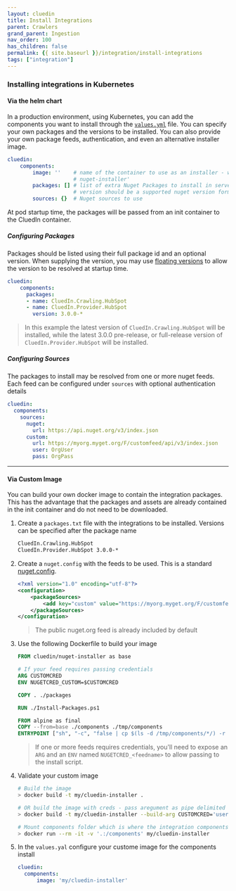 ```yaml
---
layout: cluedin
title: Install Integrations
parent: Crawlers
grand_parent: Ingestion
nav_order: 100
has_children: false
permalink: {{ site.baseurl }}/integration/install-integrations
tags: ["integration"]
---
```



### Installing integrations in Kubernetes

#### Via the helm chart

In a production environment, using Kubernetes, you can add the components you want to install through the [`values.yml`](../deployment/kubernetes/deployment) file.
You can specify your own packages and the versions to be installed.  You can also provide your own package feeds, authentication, and even an alternative installer image.

```yaml
cluedin:
    components:
        image: ''    # name of the container to use as an installer - will default to 'cluedin
                     # nuget-installer'
        packages: [] # list of extra Nuget Packages to install in server in name, or name/version pairs
                     # version should be a supported nuget version format.
        sources: {}  # Nuget sources to use
```

At pod startup time, the packages will be passed from an init container to the CluedIn container.

##### Configuring Packages

Packages should be listed using their full package id and an optional version.
When supplying the version, you may use [floating versions](https://docs.microsoft.com/en-us/nuget/concepts/dependency-resolution#floating-versions) to allow the version to be resolved at startup time.

```yaml
cluedin:
    components:
      packages:
      - name: CluedIn.Crawling.HubSpot
      - name: CluedIn.Provider.HubSpot
        version: 3.0.0-*
```
> In this example the latest version of `CluedIn.Crawling.HubSpot` will be installed, while the latest 3.0.0 pre-release, or full-release version of `CluedIn.Provider.HubSpot` will be installed.

##### Configuring Sources

The packages to install may be resolved from one or more nuget feeds.
Each feed can be configured under `sources` with optional authentication details

```yaml
cluedin:
  components:
    sources:
      nuget:
        url: https://api.nuget.org/v3/index.json
      custom:
        url: https://myorg.myget.org/F/customfeed/api/v3/index.json
        user: OrgUser
        pass: OrgPass
```

---
#### Via Custom Image

You can build your own docker image to contain the integration packages.  This has the advantage that the packages and assets are already contained in the init container and do not need to be downloaded.

1. Create a `packages.txt` file with the integrations to be installed. Versions can be specified after the package name
    ```txt
    CluedIn.Crawling.HubSpot
    CluedIn.Provider.HubSpot 3.0.0-*
    ```
1. Create a `nuget.config` with the feeds to be used.  This is a standard [nuget.config](https://docs.microsoft.com/en-us/nuget/reference/nuget-config-file).
    ```xml
    <?xml version="1.0" encoding="utf-8"?>
    <configuration>
        <packageSources>
            <add key="custom" value="https://myorg.myget.org/F/customfeed/api/v3/index.json" />
        </packageSources>
    </configuration>
    ```
    > The public nuget.org feed is already included by  default
1. Use the following Dockerfile to build your image
    ```Dockerfile
    FROM cluedin/nuget-installer as base

    # If your feed requires passing credentials
    ARG CUSTOMCRED
    ENV NUGETCRED_CUSTOM=$CUSTOMCRED

    COPY . ./packages

    RUN ./Install-Packages.ps1

    FROM alpine as final
    COPY --from=base ./components ./tmp/components
    ENTRYPOINT ["sh", "-c", "false | cp $(ls -d /tmp/components/*/) -r ./components 2>/dev/null"]
    ```
    > If one or more feeds requires credentials, you'll need to expose an `ARG`
    and an `ENV` named `NUGETCRED_<feedname>` to allow passing to the install script.

4. Validate your custom image
    ```sh
    # Build the image
    > docker build -t my/cluedin-installer .

    # OR build the image with creds - pass aregument as pipe delimited user|password
    > docker build -t my/cluedin-installer --build-arg CUSTOMCRED='user|pass' .

    # Mount components folder which is where the integration components would be placed
    > docker run --rm -it -v '.:/components' my/cluedin-installer
    ```
5. In the `values.yal` configure your custome image for the components install
    ```yaml
    cluedin:
      components:
          image: 'my/cluedin-installer'
    ```